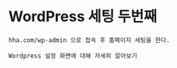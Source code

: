 # WordPress 세팅 두번째

~~~
hha.com/wp-admin 으로 접속 후 홈페이지 세팅을 한다.
~~~

~~~
Wordpress 설정 화면에 대해 자세히 알아보기
~~~



